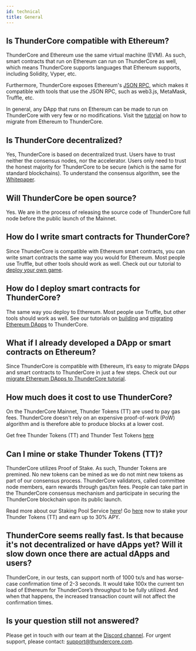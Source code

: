 ```yaml
---
id: technical
title: General
---
```


## Is ThunderCore compatible with Ethereum?
ThunderCore and Ethereum use the same virtual machine (EVM). As such, smart contracts that run on Ethereum can run on ThunderCore as well, which means ThunderCore supports languages that Ethereum supports, including Solidity, Vyper, etc.

Furthermore, ThunderCore exposes Ethereum's [JSON RPC](https://github.com/ethereum/wiki/wiki/JSON-RPC), which makes it compatible with tools that use the JSON RPC, such as web3.js, MetaMask, Truffle, etc.

In general, any DApp that runs on Ethereum can be made to run on ThunderCore with very few or no modifications. Visit the [tutorial](migrate-to-thunder.md) on how to migrate from Ethereum to ThunderCore.

## Is ThunderCore decentralized?
Yes, ThunderCore is based on decentralized trust. Users have to trust neither the consensus nodes, nor the accelerator. Users only need to trust the honest majority for ThunderCore to be secure (which is the same for standard blockchains). To understand the consensus algorithm, see the [Whitepaper](https://docs.thundercore.com/thunder-whitepaper.pdf).

## Will ThunderCore be open source? 
Yes. We are in the process of releasing the source code of ThunderCore full node before the public launch of the Mainnet.

## How do I write smart contracts for ThunderCore? 
Since ThunderCore is compatible with Ethereum smart contracts, you can write smart contracts the same way you would for Ethereum. Most people use Truffle, but other tools should work as well. Check out our tutorial to [deploy your own game](deploy-your-own-game.md).

## How do I deploy smart contracts for ThunderCore? 
The same way you deploy to Ethereum. Most people use Truffle, but other tools should work as well. See our tutorials on [building](deploy-your-own-game.md) and [migrating Ethereum DApps](migrate-to-thunder.md) to ThunderCore.

## What if I already developed a DApp or smart contracts on Ethereum? 
Since ThunderCore is compatible with Ethereum, it’s easy to migrate DApps and smart contracts to ThunderCore in just a few steps. Check out our [migrate Ethereum DApps to ThunderCore tutorial](migrate-to-thunder.md).

## How much does it cost to use ThunderCore? 
On the ThunderCore Mainnet, Thunder Tokens (TT) are used to pay gas fees. ThunderCore doesn't rely on an expensive proof-of-work (PoW) algorithm and is therefore able to produce blocks at a lower cost.

Get free Thunder Tokens (TT) and Thunder Test Tokens [here](get-tokens.md)

## Can I mine or stake Thunder Tokens (TT)?
ThunderCore utilizes Proof of Stake. As such, Thunder Tokens are premined. No new tokens can be mined as we do not mint new tokens as part of our consensus process. ThunderCore validators, called committee node members, earn rewards through gas/txn fees. People can take part in the ThunderCore consensus mechanism and participate in securing the ThunderCore blockchain upon its public launch. 

Read more about our Staking Pool Service [here](https://medium.com/thundercore/thundercore-launches-staking-pool-service-25316085b808)! Go [here](https://staking.thundercore.com/) now to stake your Thunder Tokens (TT) and earn up to 30% APY.

## ThunderCore seems really fast. Is that because it's not decentralized or have dApps yet? Will it slow down once there are actual dApps and users?
ThunderCore, in our tests, can support north of 1000 tx/s and has worse-case confirmation time of 2-3 seconds. It would take 100x the current txn load of Ethereum for ThunderCore’s throughput to be fully utilized. And when that happens, the increased transaction count will not affect the confirmation times.

## Is your question still not answered? 
Please get in touch with our team at the [Discord channel](https://discord.gg/5EbxXfw). For urgent support, please contact: [support@thundercore.com](mailto:support@thundercore.com).

